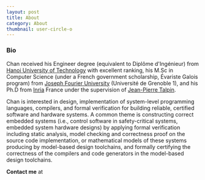 ```yaml
---
layout: post
title: About
category: About
thumbnail: user-circle-o
---
```


### Bio
Chan received his Engineer degree (equivalent to Diplôme d'Ingénieur) from 
[Hanoi University of Technology](http://en.hust.edu.vn/home) with excellent ranking, 
his M.Sc in Computer Science (under a French government scholarship, Évariste Galois program) 
from [Joseph Fourier University](https://www.ujf-grenoble.fr/?language=en) 
(Université de Grenoble 1), and his Ph.D from [Inria](http://www.inria.fr/en/) 
France under the supervision of [Jean-Pierre Talpin](http://www.irisa.fr/prive/talpin/).

Chan is interested in design, implementation of system-level programming languages, 
compilers, and formal verification for building reliable, certified software and 
hardware systems. A common theme is constructing correct embedded systems (i.e., control 
software in safety-critical systems, embedded system hardware designs) by applying formal 
verification including static analysis, model checking and correctness proof on the 
source code implementation, or mathematical models of these systems producing by 
model-based design toolchains, and formally certifying the correctness of the 
compilers and code generators in the model-based design toolchains.

__Contact me__ at [<i class='fa fa-envelope'></i>](mailto:chan.ngo2203@gmail.com)